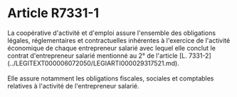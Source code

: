 # Article R7331-1

<div align="left">
  La coopérative d'activité et d'emploi assure l'ensemble des obligations légales, réglementaires et contractuelles inhérentes à l'exercice de l'activité économique de chaque entrepreneur salarié avec lequel elle conclut le contrat d'entrepreneur salarié mentionné au 2° de l'article [L. 7331-2](../LEGITEXT000006072050/LEGIARTI000029317521.md). <br /> <br />Elle assure notamment les obligations fiscales, sociales et comptables relatives à l'activité de l'entrepreneur salarié.<br /> <br />